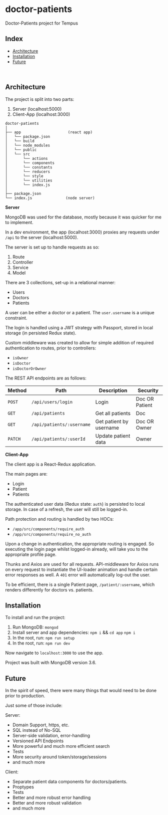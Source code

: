# doctor-patients

Doctor-Patients project for Tempus
<br>

## Index
+ [Architecture](#architecture)
+ [Installation](#installation)
+ [Future](#future)
<br>

## Architecture<a name="architecture"></a>

The project is split into two parts:

1. Server (localhost:5000)
2. Client-App (localhost:3000)

```
doctor-patients
│ 
├── app                     (react app)
│   └── package.json
│   └── build
│   └── node_modules
│   └── public
│   └── src
│       └── actions
│       └── components
│       └── constants
│       └── reducers
│       └── style
│       └── utilities
│       └── index.js
│
├── package.json
└── index.js               (node server)

```

**Server**

MongoDB was used for the database, mostly because it was quicker for me to implement. 

In a dev environment, the app (localhost:3000) proxies any requests under `/api` to the server (localhost:5000).

The server is set up to handle requests as so:

1. Route
2. Controller
3. Service
4. Model

There are 3 collections, set-up in a relational manner:

- Users
- Doctors
- Patients

A user can be either a doctor or a patient. The `user.username` is a unique constraint.

The login is handled using a JWT strategy with Passport, stored in local storage (in persisted Redux state). 

Custom middleware was created to allow for simple addition of required authentication to routes, prior to controllers:

- `isOwner`
- `isDoctor`
- `isDoctorOrOwner`

The REST API endpoints are as follows:

Method | Path | Description | Security
--- | --- | --- | ---
`POST` | `/api/users/login` | Login | Doc OR Patient
`GET` | `/api/patients` | Get all patients | Doc
`GET` | `/api/patients/:username` | Get patient by username | Doc OR Owner
`PATCH` | `/api/patients/:userId` | Update patient data | Owner


**Client-App**

The client app is a React-Redux application. 

The main pages are:

- Login
- Patient
- Patients

The authenticated user data (Redux state: `auth`) is persisted to local storage. In case of a refresh, the user will still be logged-in.

Path protection and routing is handled by two HOCs:

- `/app/src/components/require_auth`
- `/app/src/components/require_no_auth`

Upon a change in authentication, the appropriate routing is engaged. So executing the login page whilst logged-in already, will take you to the appropriate profile page.

Thunks and Axios are used for all requests. API-middleware for Axios runs on every request to instantiate the UI-loader animation and handle certain error responses as well. A `401` error will automatically log-out the user. 

To be efficient, there is a single Patient page, `/patient/:username`, which renders differently for doctors vs. patients. 

## Installation<a name="installation"></a>

To install and run the project:

1. Run MongoDB: `mongod`
2. Install server and app dependencies: `npm i` && `cd app` `npm i`
3. In the root, run: `npm run setup`
4. In the root, run: `npm run dev`

Now navigate to `localhost:3000` to use the app.

Project was built with MongoDB version 3.6.


## Future<a name="future"></a>

In the spirit of speed, there were many things that would need to be done prior to production.

Just some of those include:

Server:

- Domain Support, https, etc.
- SQL instead of No-SQL
- Server-side validation, error-handling
- Versioned API Endpoints
- More powerful and much more efficient search
- Tests
- More security around token/storage/sessions
- and much more

Client:

- Separate patient data components for doctors/patients.
- Proptypes
- Tests
- Better and more robust error handling
- Better and more robust validation
- and much more
